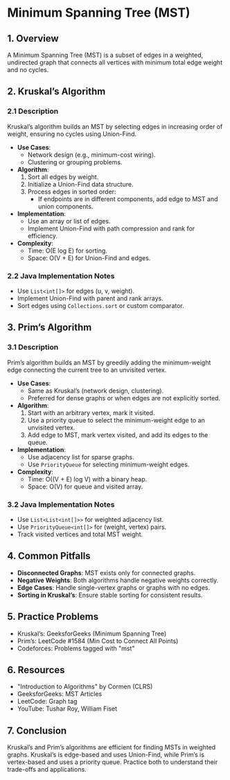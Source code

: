# Minimum Spanning Tree (MST)

## 1. Overview
A Minimum Spanning Tree (MST) is a subset of edges in a weighted, undirected graph that connects all vertices with minimum total edge weight and no cycles.

## 2. Kruskal’s Algorithm
### 2.1 Description
Kruskal’s algorithm builds an MST by selecting edges in increasing order of weight, ensuring no cycles using Union-Find.

- **Use Cases**:
  - Network design (e.g., minimum-cost wiring).
  - Clustering or grouping problems.
- **Algorithm**:
  1. Sort all edges by weight.
  2. Initialize a Union-Find data structure.
  3. Process edges in sorted order:
     - If endpoints are in different components, add edge to MST and union components.
- **Implementation**:
  - Use an array or list of edges.
  - Implement Union-Find with path compression and rank for efficiency.
- **Complexity**:
  - Time: O(E log E) for sorting.
  - Space: O(V + E) for Union-Find and edges.

### 2.2 Java Implementation Notes
- Use `List<int[]>` for edges (u, v, weight).
- Implement Union-Find with parent and rank arrays.
- Sort edges using `Collections.sort` or custom comparator.

## 3. Prim’s Algorithm
### 3.1 Description
Prim’s algorithm builds an MST by greedily adding the minimum-weight edge connecting the current tree to an unvisited vertex.

- **Use Cases**:
  - Same as Kruskal’s (network design, clustering).
  - Preferred for dense graphs or when edges are not explicitly sorted.
- **Algorithm**:
  1. Start with an arbitrary vertex, mark it visited.
  2. Use a priority queue to select the minimum-weight edge to an unvisited vertex.
  3. Add edge to MST, mark vertex visited, and add its edges to the queue.
- **Implementation**:
  - Use adjacency list for sparse graphs.
  - Use `PriorityQueue` for selecting minimum-weight edges.
- **Complexity**:
  - Time: O((V + E) log V) with a binary heap.
  - Space: O(V) for queue and visited array.

### 3.2 Java Implementation Notes
- Use `List<List<int[]>>` for weighted adjacency list.
- Use `PriorityQueue<int[]>` for (weight, vertex) pairs.
- Track visited vertices and total MST weight.

## 4. Common Pitfalls
- **Disconnected Graphs**: MST exists only for connected graphs.
- **Negative Weights**: Both algorithms handle negative weights correctly.
- **Edge Cases**: Handle single-vertex graphs or graphs with no edges.
- **Sorting in Kruskal’s**: Ensure stable sorting for consistent results.

## 5. Practice Problems
- Kruskal’s: GeeksforGeeks (Minimum Spanning Tree)
- Prim’s: LeetCode #1584 (Min Cost to Connect All Points)
- Codeforces: Problems tagged with "mst"

## 6. Resources
- "Introduction to Algorithms" by Cormen (CLRS)
- GeeksforGeeks: MST Articles
- LeetCode: Graph tag
- YouTube: Tushar Roy, William Fiset

## 7. Conclusion
Kruskal’s and Prim’s algorithms are efficient for finding MSTs in weighted graphs. Kruskal’s is edge-based and uses Union-Find, while Prim’s is vertex-based and uses a priority queue. Practice both to understand their trade-offs and applications.